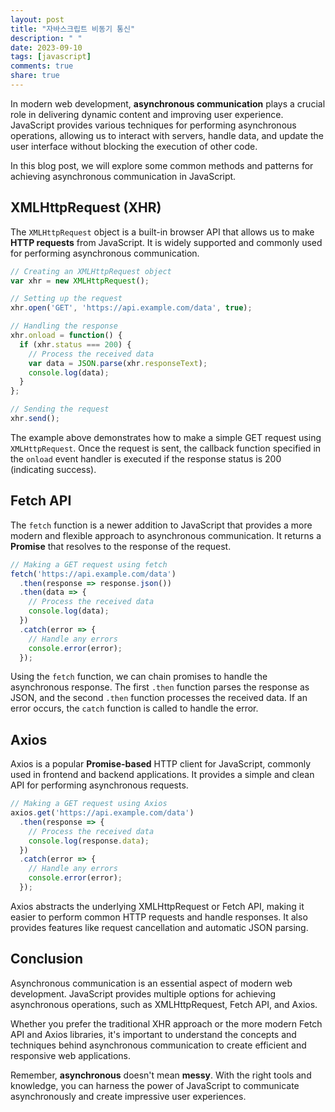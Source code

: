 ```yaml
---
layout: post
title: "자바스크립트 비동기 통신"
description: " "
date: 2023-09-10
tags: [javascript]
comments: true
share: true
---
```


In modern web development, **asynchronous communication** plays a crucial role in delivering dynamic content and improving user experience. JavaScript provides various techniques for performing asynchronous operations, allowing us to interact with servers, handle data, and update the user interface without blocking the execution of other code.

In this blog post, we will explore some common methods and patterns for achieving asynchronous communication in JavaScript.

## XMLHttpRequest (XHR)

The `XMLHttpRequest` object is a built-in browser API that allows us to make **HTTP requests** from JavaScript. It is widely supported and commonly used for performing asynchronous communication.

```javascript
// Creating an XMLHttpRequest object
var xhr = new XMLHttpRequest();

// Setting up the request
xhr.open('GET', 'https://api.example.com/data', true);

// Handling the response
xhr.onload = function() {
  if (xhr.status === 200) {
    // Process the received data
    var data = JSON.parse(xhr.responseText);
    console.log(data);
  }
};

// Sending the request
xhr.send();
```

The example above demonstrates how to make a simple GET request using `XMLHttpRequest`. Once the request is sent, the callback function specified in the `onload` event handler is executed if the response status is 200 (indicating success).

## Fetch API

The `fetch` function is a newer addition to JavaScript that provides a more modern and flexible approach to asynchronous communication. It returns a **Promise** that resolves to the response of the request.

```javascript
// Making a GET request using fetch
fetch('https://api.example.com/data')
  .then(response => response.json())
  .then(data => {
    // Process the received data
    console.log(data);
  })
  .catch(error => {
    // Handle any errors
    console.error(error);
  });
```

Using the `fetch` function, we can chain promises to handle the asynchronous response. The first `.then` function parses the response as JSON, and the second `.then` function processes the received data. If an error occurs, the `catch` function is called to handle the error.

## Axios

Axios is a popular **Promise-based** HTTP client for JavaScript, commonly used in frontend and backend applications. It provides a simple and clean API for performing asynchronous requests.

```javascript
// Making a GET request using Axios
axios.get('https://api.example.com/data')
  .then(response => {
    // Process the received data
    console.log(response.data);
  })
  .catch(error => {
    // Handle any errors
    console.error(error);
  });
```

Axios abstracts the underlying XMLHttpRequest or Fetch API, making it easier to perform common HTTP requests and handle responses. It also provides features like request cancellation and automatic JSON parsing.

## Conclusion

Asynchronous communication is an essential aspect of modern web development. JavaScript provides multiple options for achieving asynchronous operations, such as XMLHttpRequest, Fetch API, and Axios.

Whether you prefer the traditional XHR approach or the more modern Fetch API and Axios libraries, it's important to understand the concepts and techniques behind asynchronous communication to create efficient and responsive web applications.

Remember, **asynchronous** doesn't mean **messy**. With the right tools and knowledge, you can harness the power of JavaScript to communicate asynchronously and create impressive user experiences.